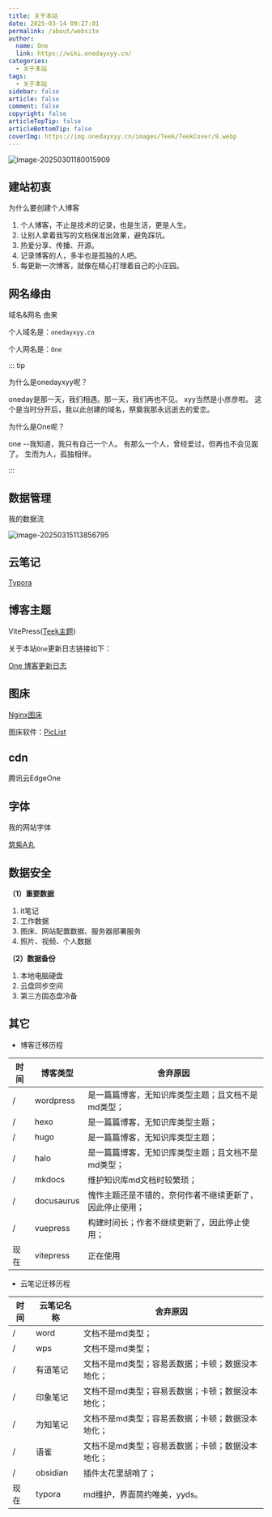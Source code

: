 ```yaml
---
title: 关于本站
date: 2025-03-14 09:27:01
permalink: /about/website
author:
  name: One
  link: https://wiki.onedayxyy.cn/
categories:
  - 关于本站
tags:
  - 关于本站
sidebar: false
article: false
comment: false
copyright: false
articleTopTip: false
articleBottomTip: false
coverImg: https://img.onedayxyy.cn/images/Teek/TeekCover/9.webp
---
```





<!-- index.md -->
<!-- 五彩纸屑组件 -->
<confetti />

![image-20250301180015909](https://img.onedayxyy.cn/images/image-20250301180015909.png)

## 建站初衷

为什么要创建个人博客

1. 个人博客，不止是技术的记录，也是生活，更是人生。
2. 让别人拿着我写的文档保准出效果，避免踩坑。
3. 热爱分享、传播、开源。
4. 记录博客的人，多半也是孤独的人吧。
5. 每更新一次博客，就像在精心打理着自己的小庄园。



## 网名缘由

域名&网名 由来

个人域名是：`onedayxyy.cn`

个人网名是：`One`



::: tip

为什么是onedayxyy呢？

oneday是那一天，我们相遇。那一天，我们再也不见。  xyy当然是小彦彦啦。 这个是当时分开后，我以此创建的域名，祭奠我那永远逝去的爱恋。        



为什么是One呢？

one --我知道，我只有自己一个人。  有那么一个人，曾经爱过，但再也不会见面了。  生而为人，孤独相伴。

:::

## 数据管理

我的数据流

![image-20250315113856795](https://img.onedayxyy.cn/images/image-20250315113856795.png)

## 云笔记

[Typora](https://onedayxyy.cn/typora-theme-one)

## 博客主题

VitePress([Teek主题](https://vp.teek.top/))



关于本站`One`更新日志链接如下：

[One 博客更新日志](https://onedayxyy.cn/teek-update-log) 

## 图床

[Nginx图床](https://onedayxyy.cn/nginx-tuchuang)



图床软件：[PicList](https://piclist.cn/)

## cdn

腾讯云EdgeOne

## 字体

我的网站字体

[筑紫A丸](https://github.com/Zolyn/TsukuARdGothic-Std/blame/main/renamed/TsukuARdGothicStd-Bold.ttf)

## 数据安全

**（1）重要数据**

1. it笔记
2. 工作数据
3. 图床、网站配置数据、服务器部署服务
4. 照片、视频、个人数据



**（2）数据备份**

1. 本地电脑硬盘
2. 云盘同步空间
3. 第三方固态盘冷备

## 其它

- 博客迁移历程

| 时间 | 博客类型   | 舍弃原因                                                 |
| ---- | ---------- | -------------------------------------------------------- |
| /    | wordpress  | 是一篇篇博客，无知识库类型主题；且文档不是md类型；       |
| /    | hexo       | 是一篇篇博客，无知识库类型主题；                         |
| /    | hugo       | 是一篇篇博客，无知识库类型主题；                         |
| /    | halo       | 是一篇篇博客，无知识库类型主题；且文档不是md类型；       |
| /    | mkdocs     | 维护知识库md文档时较繁琐；                               |
| /    | docusaurus | 愧怍主题还是不错的，奈何作者不继续更新了，因此停止使用； |
| /    | vuepress   | 构建时间长；作者不继续更新了，因此停止使用；             |
| 现在 | vitepress  | 正在使用                                                 |



- 云笔记迁移历程

| 时间 | 云笔记名称 | 舍弃原因                                         |
| ---- | ---------- | ------------------------------------------------ |
| /    | word       | 文档不是md类型；                                 |
| /    | wps        | 文档不是md类型；                                 |
| /    | 有道笔记   | 文档不是md类型；容易丢数据；卡顿；数据没本地化； |
| /    | 印象笔记   | 文档不是md类型；容易丢数据；卡顿；数据没本地化； |
| /    | 为知笔记   | 文档不是md类型；容易丢数据；卡顿；数据没本地化； |
| /    | 语雀       | 文档不是md类型；容易丢数据；卡顿；数据没本地化； |
| /    | obsidian   | 插件太花里胡哨了；                               |
| 现在 | typora     | md维护，界面简约唯美，yyds。                     |
